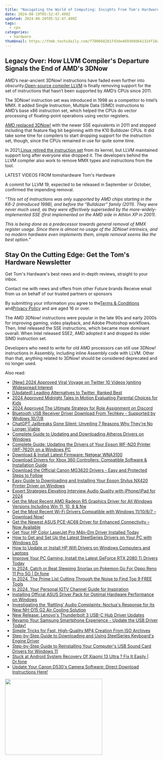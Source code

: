 ```yaml
---
title: "Navigating the World of Computing: Insights From Tom's Hardware Hub"
date: 2024-08-19T05:52:47.499Z
updated: 2024-08-20T05:52:47.499Z
tags:
  - cpu
categories:
  - hardware
thumbnail: https://thmb.techidaily.com/f780668281f43de469309d641324f16afda3a68eb738e8c283227d7e47f57830.jpg
---
```


## Legacy Over: How LLVM Compiler's Departure Signals the End of AMD's 3DNow

AMD’s near-ancient 3DNow! instructions have faded even further into obscurity.[Open-source compiler LLVM](https://github.com/llvm/llvm-project/commit/f0eb5587ceeb641445b64cb264c822b4751de04a) is finally removing support for the set of instructions that hasn’t been supported by AMD’s CPUs since 2011.

 The 3DNow! instruction set was introduced in 1998 as a competitor to Intel’s MMX. It added Single Instruction, Multiple Data (SIMD) instructions to AMD’s base x86 instruction set, which helped the CPUs do vector processing of floating-point operations using vector registers.

[AMD replaced 3DNow!](https://www.tomshardware.com/news/3dnow-simd-extensions-phenom-sse,11128.html) with the newer SSE equivalents in 2011 and stopped including that feature flag bit beginning with the K10 Bulldozer CPUs. It did take some time for compilers to start dropping support for the instruction set, though, since the CPUs remained in use for quite some time.

 In 2021,[Linux retired the instruction set](https://www.tomshardware.com/news/linux-says-goodbye-to-amd-3d-now) from its kernel, but LLVM maintained support long after everyone else dropped it. The developers behind the LLVM compiler also work to remove MMX types and instructions from the tool.

 LATEST VIDEOS FROM tomshardware Tom's Hardware

 A commit for LLVM 19, expected to be released in September or October, confirmed the impending removal.

 _“This set of instructions was only supported by AMD chips starting in the K6-2 (introduced 1998), and before the “Bulldozer” family (2011). They were never much used, as they were effectively superseded by the more-widely-implemented SSE (first implemented on the AMD side in Athlon XP in 2001)._

 _This is being done as a predecessor towards general removal of MMX register usage. Since there is almost no usage of the 3DNow! intrinsics, and no modern hardware even implements them, simple removal seems like the best option.”_

## Stay On the Cutting Edge: Get the Tom's Hardware Newsletter

 Get Tom's Hardware's best news and in-depth reviews, straight to your inbox.

 Contact me with news and offers from other Future brands  Receive email from us on behalf of our trusted partners or sponsors

 By submitting your information you agree to the[Terms & Conditions](https://futureplc.com/terms-conditions/) and[Privacy Policy](https://futureplc.com/privacy-policy/) and are aged 16 or over.

 The AMD 3DNow! instructions were popular in the late 90s and early 2000s for improving gaming, video playback, and Adobe Photoshop workflows. Then, Intel released the SSE instructions, which became more dominant overall. When Intel released SSE2, AMD adopted it and dropped its older SIMD instruction set.

 Developers who need to write for old AMD processors can still use 3DNow! instructions in Assembly, including inline Assembly code with LLVM. Other than that, anything related to 3DNow! should be considered deprecated and no longer used.


<ins class="adsbygoogle"
     style="display:block"
     data-ad-format="autorelaxed"
     data-ad-client="ca-pub-7571918770474297"
     data-ad-slot="1223367746"></ins>



<ins class="adsbygoogle"
     style="display:block"
     data-ad-client="ca-pub-7571918770474297"
     data-ad-slot="8358498916"
     data-ad-format="auto"
     data-full-width-responsive="true"></ins>

<span class="atpl-alsoreadstyle">Also read:</span>
<div><ul>
<li><a href="https://twitter-clips.techidaily.com/new-2024-approved-viral-voyage-on-twitter-10-videos-igniting-widespread-interest/"><u>[New] 2024 Approved  Viral Voyage on Twitter  10 Videos Igniting Widespread Interest</u></a></li>
<li><a href="https://twitter-videos.techidaily.com/updated-leading-alternatives-to-twitter-ranked-best/"><u>[Updated] Leading Alternatives to Twitter, Ranked Best</u></a></li>
<li><a href="https://extra-skills.techidaily.com/2024-approved-midnight-tales-in-motion-evaluating-parental-choices-for-kids/"><u>2024 Approved  Midnight Tales in Motion  Evaluating Parental Choices for Kids</u></a></li>
<li><a href="https://discord-videos.techidaily.com/2024-approved-the-ultimate-strategy-for-role-assignment-on-discord/"><u>2024 Approved  The Ultimate Strategy for Role Assignment on Discord</u></a></li>
<li><a href="https://hardware-updates.techidaily.com/bluetooth-usb-receiver-driver-download-from-techkey-supported-by-wndows-1078/"><u>Bluetooth USB Receiver Driver Download From Techkey - Supported by Wndows 10/7/8</u></a></li>
<li><a href="https://tech-revival.techidaily.com/chatgpt-jailbreaks-gone-silent-unveiling-7-reasons-why-theyre-no-longer-viable/"><u>ChatGPT Jailbreaks Gone Silent: Unveiling 7 Reasons Why They're No Longer Viable</u></a></li>
<li><a href="https://hardware-updates.techidaily.com/complete-guide-to-updating-and-downloading-atheros-drivers-on-windows/"><u>Complete Guide to Updating and Downloading Atheros Drivers on Windows</u></a></li>
<li><a href="https://hardware-updates.techidaily.com/complete-guide-updating-the-drivers-of-your-epson-wf-n20-printer-wf-7620-on-a-windows-pc/"><u>Complete Guide: Updating the Drivers of Your Epson WF-N20 Printer (WF-7620) on a Windows PC</u></a></li>
<li><a href="https://hardware-updates.techidaily.com/download-and-install-latest-firmware-netgear-wna3100/"><u>Download & Install Latest Firmware: Netgear WNA3100</u></a></li>
<li><a href="https://hardware-updates.techidaily.com/download-drivers-for-xbox-360-controllers-compatible-software-and-installation-guide/"><u>Download Drivers for Xbox 360 Controllers: Compatible Software & Installation Guide</u></a></li>
<li><a href="https://hardware-updates.techidaily.com/download-the-official-canon-mg3620-drivers-easy-and-protected-steps-to-follow/"><u>Download the Official Canon MG3620 Drivers - Easy and Protected Steps to Follow</u></a></li>
<li><a href="https://hardware-updates.techidaily.com/easy-guide-to-downloading-and-installing-your-epson-stylus-nx420-printer-driver-on-windows/"><u>Easy Guide to Downloading and Installing Your Epson Stylus NX420 Printer Driver on Windows</u></a></li>
<li><a href="https://some-techniques.techidaily.com/expert-strategies-elevating-interview-audio-quality-with-iphoneipad-for-2024/"><u>Expert Strategies  Elevating Interview Audio Quality with iPhone/iPad for 2024</u></a></li>
<li><a href="https://hardware-updates.techidaily.com/get-the-most-recent-amd-radeon-r5-graphics-driver-for-all-windows-versions-including-win-11-10-8-and-nw/"><u>Get the Most Recent AMD Radeon R5 Graphics Driver for All Windows Versions Including Win 11, 10, 8 & Nw</u></a></li>
<li><a href="https://hardware-updates.techidaily.com/get-the-most-recent-wi-fi-drivers-compatible-with-windows-111087-download-now/"><u>Get the Most Recent Wi-Fi Drivers Compatible with Windows 11/10/8/7 – Download Now!</u></a></li>
<li><a href="https://hardware-updates.techidaily.com/get-the-newest-asus-pce-ac68-driver-for-enhanced-connectivity-now-available/"><u>Get the Newest ASUS PCE-AC68 Driver for Enhanced Connectivity – Now Available</u></a></li>
<li><a href="https://hardware-updates.techidaily.com/get-your-hp-color-laserjet-pro-m4n-dm-driver-installed-today/"><u>Get Your HP Color LaserJet Pro M4n-Dm Driver Installed Today</u></a></li>
<li><a href="https://hardware-updates.techidaily.com/how-to-get-and-set-up-the-latest-steelseries-drivers-on-your-pc-with-windows-os/"><u>How to Get and Set Up the Latest SteelSeries Drivers on Your PC with Windows OS</u></a></li>
<li><a href="https://hardware-updates.techidaily.com/how-to-update-or-install-hp-wifi-drivers-on-windows-computers-and-laptops/"><u>How to Update or Install HP Wifi Drivers on Windows Computers and Laptops</u></a></li>
<li><a href="https://hardware-updates.techidaily.com/1722968591587-improve-your-pc-gaming-install-the-latest-geforce-rtx-2080-ti-drivers-today/"><u>Improve Your PC Gaming: Install the Latest GeForce RTX 2080 Ti Drivers Today</u></a></li>
<li><a href="https://android-pokemon-go.techidaily.com/in-2024-catch-or-beat-sleeping-snorlax-on-pokemon-go-for-oppo-reno-11-pro-5g-drfone-by-drfone-virtual-android/"><u>In 2024, Catch or Beat Sleeping Snorlax on Pokemon Go For Oppo Reno 11 Pro 5G | Dr.fone</u></a></li>
<li><a href="https://youtube-stream.techidaily.com/in-2024-the-prime-list-cutting-through-the-noise-to-find-top-9-free-tools/"><u>In 2024, The Prime List  Cutting Through the Noise to Find Top 9 FREE Tools</u></a></li>
<li><a href="https://instagram-video-files.techidaily.com/in-2024-your-personal-igtv-channel-guide-for-inspiration/"><u>In 2024, Your Personal IGTV Channel Guide for Inspiration</u></a></li>
<li><a href="https://hardware-updates.techidaily.com/installing-official-asus-driver-pack-for-optimal-hardware-performance-on-windows/"><u>Installing Official ASUS Driver Pack for Optimal Hardware Performance on Windows</u></a></li>
<li><a href="https://hardware-tips.techidaily.com/investigating-the-rattling-audio-complaints-noctuas-response-for-its-new-nh-d15-g2-air-cooling-solution/"><u>Investigating the ‘Rattling’ Audio Complaints: Noctua's Response for Its New NH-D15 G2 Air Cooling Solution</u></a></li>
<li><a href="https://hardware-updates.techidaily.com/new-release-lenovos-thunderbolt-3-usb-c-hub-driver-updates/"><u>New Release: Lenovo's Thunderbolt 3 USB-C Hub Driver Updates</u></a></li>
<li><a href="https://driver-download.techidaily.com/1722967252203-revamp-your-samsung-smartphone-experience-update-the-usb-driver-today/"><u>Revamp Your Samsung Smartphone Experience - Update the USB Driver Today!</u></a></li>
<li><a href="https://media-tips.techidaily.com/simple-tricks-for-fast-high-quality-mp4-creation-from-iso-archives/"><u>Simple Tricks for Fast, High-Quality MP4 Creation From ISO Archives</u></a></li>
<li><a href="https://hardware-updates.techidaily.com/step-by-step-guide-to-downloading-and-using-steelseries-keyboards-engine-driver/"><u>Step-by-Step Guide to Downloading and Using SteelSeries Keyboard's Engine Driver</u></a></li>
<li><a href="https://hardware-updates.techidaily.com/step-by-step-guide-to-reinstalling-your-computers-usb-sound-card-drivers-for-windows-11/"><u>Step-by-Step Guide to Reinstalling Your Computer's USB Sound Card Drivers for Windows 11</u></a></li>
<li><a href="https://howto.techidaily.com/stuck-at-android-system-recovery-of-xiaomi-13-ultra-fix-it-easily-drfone-by-drfone-fix-android-problems-fix-android-problems/"><u>Stuck at Android System Recovery Of Xiaomi 13 Ultra ? Fix It Easily | Dr.fone</u></a></li>
<li><a href="https://hardware-updates.techidaily.com/1722974782432-update-your-canon-d530s-camera-software-direct-download-instructions-here/"><u>Update Your Canon D530's Camera Software: Direct Download Instructions Here!</u></a></li>
</ul></div>

<!-- affiliate ads begin -->
<a href="https://zonlipartnershipprogram.pxf.io/c/5597632/1821134/17882" target="_top" id="1821134"><img src="//a.impactradius-go.com/display-ad/17882-1821134" border="0" alt="" width="320" height="250"/></a><img height="0" width="0" src="https://imp.pxf.io/i/5597632/1821134/17882" style="position:absolute;visibility:hidden;" border="0" />
<!-- affiliate ads end -->